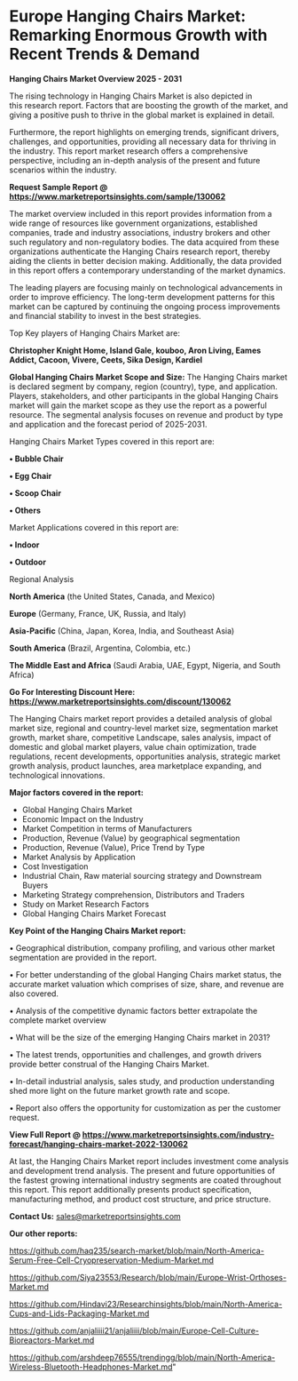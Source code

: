 # Europe Hanging Chairs Market: Remarking Enormous Growth with Recent Trends & Demand

<Strong> Hanging Chairs Market Overview 2025 - 2031</strong>

The rising technology in Hanging Chairs Market is also depicted in this research report. Factors that are boosting the growth of the market, and giving a positive push to thrive in the global market is explained in detail.

Furthermore, the report highlights on emerging trends, significant drivers, challenges, and opportunities, providing all necessary data for thriving in the industry. This report market research offers a comprehensive perspective, including an in-depth analysis of the present and future scenarios within the industry.

<strong>Request Sample Report @ <a href=https://www.marketreportsinsights.com/sample/130062>https://www.marketreportsinsights.com/sample/130062</a></strong>

The market overview included in this report provides information from a wide range of resources like government organizations, established companies, trade and industry associations, industry brokers and other such regulatory and non-regulatory bodies. The data acquired from these organizations authenticate the Hanging Chairs research report, thereby aiding the clients in better decision making. Additionally, the data provided in this report offers a contemporary understanding of the market dynamics.

The leading players are focusing mainly on technological advancements in order to improve efficiency. The long-term development patterns for this market can be captured by continuing the ongoing process improvements and financial stability to invest in the best strategies.

Top Key players of Hanging Chairs Market are:

<strong>Christopher Knight Home, Island Gale, kouboo, Aron Living, Eames Addict, Cacoon, Vivere, Ceets, Sika Design, Kardiel</strong>

<strong><b>Global Hanging Chairs Market Scope and Size:</b></strong>
The Hanging Chairs market is declared segment by company, region (country), type, and application. Players, stakeholders, and other participants in the global Hanging Chairs market will gain the market scope as they use the report as a powerful resource. The segmental analysis focuses on revenue and product by type and application and the forecast period of 2025-2031.

Hanging Chairs Market Types covered in this report are:

<strong>• Bubble Chair

• Egg Chair

• Scoop Chair

• Others</strong>

Market Applications covered in this report are:

<strong>• Indoor

• Outdoor</strong> 

Regional Analysis

<strong>North America</strong> (the United States, Canada, and Mexico)

<strong>Europe</strong> (Germany, France, UK, Russia, and Italy)

<strong>Asia-Pacific</strong> (China, Japan, Korea, India, and Southeast Asia)

<strong>South America</strong> (Brazil, Argentina, Colombia, etc.)

<strong>The Middle East and Africa</strong> (Saudi Arabia, UAE, Egypt, Nigeria, and South Africa)

<strong>Go For Interesting Discount Here: <a href=https://www.marketreportsinsights.com/discount/130062>https://www.marketreportsinsights.com/discount/130062</a></strong>

The Hanging Chairs market report provides a detailed analysis of global market size, regional and country-level market size, segmentation market growth, market share, competitive Landscape, sales analysis, impact of domestic and global market players, value chain optimization, trade regulations, recent developments, opportunities analysis, strategic market growth analysis, product launches, area marketplace expanding, and technological innovations.

<strong><b>Major factors covered in the report:</b></strong>
<ul>
  <li>Global Hanging Chairs Market </li>
  <li>Economic Impact on the Industry</li>
  <li>Market Competition in terms of Manufacturers</li>
  <li>Production, Revenue (Value) by geographical segmentation</li>
  <li>Production, Revenue (Value), Price Trend by Type</li>
  <li>Market Analysis by Application</li>
  <li>Cost Investigation</li>
  <li>Industrial Chain, Raw material sourcing strategy and Downstream Buyers</li>
  <li>Marketing Strategy comprehension, Distributors and Traders</li>
  <li>Study on Market Research Factors</li>
  <li>Global Hanging Chairs Market Forecast</li>
</ul>

<strong><b>Key Point of the Hanging Chairs Market report:</b></strong>

• Geographical distribution, company profiling, and various other market segmentation are provided in the report.

• For better understanding of the global Hanging Chairs market status, the accurate market valuation which comprises of size, share, and revenue are also covered.

• Analysis of the competitive dynamic factors better extrapolate the complete market overview

• What will be the size of the emerging Hanging Chairs market in 2031?

• The latest trends, opportunities and challenges, and growth drivers provide better construal of the Hanging Chairs Market.

• In-detail industrial analysis, sales study, and production understanding shed more light on the future market growth rate and scope.

• Report also offers the opportunity for customization as per the customer request.

<strong><b>View Full Report @ <a href=https://www.marketreportsinsights.com/industry-forecast/hanging-chairs-market-2022-130062>https://www.marketreportsinsights.com/industry-forecast/hanging-chairs-market-2022-130062</a></b></strong>


At last, the Hanging Chairs Market report includes investment come analysis and development trend analysis. The present and future opportunities of the fastest growing international industry segments are coated throughout this report. This report additionally presents product specification, manufacturing method, and product cost structure, and price structure.

<strong>Contact Us:</strong>
sales@marketreportsinsights.com

<strong>Our other reports:</strong>

<a href=https://github.com/haq235/search-market/blob/main/North-America-Serum-Free-Cell-Cryopreservation-Medium-Market.md>https://github.com/haq235/search-market/blob/main/North-America-Serum-Free-Cell-Cryopreservation-Medium-Market.md</a>

<a href=https://github.com/Siya23553/Research/blob/main/Europe-Wrist-Orthoses-Market.md>https://github.com/Siya23553/Research/blob/main/Europe-Wrist-Orthoses-Market.md</a>

<a href=https://github.com/Hindavi23/Researchinsights/blob/main/North-America-Cups-and-Lids-Packaging-Market.md>https://github.com/Hindavi23/Researchinsights/blob/main/North-America-Cups-and-Lids-Packaging-Market.md</a>

<a href=https://github.com/anjaliiii21/anjaliiii/blob/main/Europe-Cell-Culture-Bioreactors-Market.md>https://github.com/anjaliiii21/anjaliiii/blob/main/Europe-Cell-Culture-Bioreactors-Market.md</a>

<a href=https://github.com/arshdeep76555/trendingg/blob/main/North-America-Wireless-Bluetooth-Headphones-Market.md>https://github.com/arshdeep76555/trendingg/blob/main/North-America-Wireless-Bluetooth-Headphones-Market.md</a>"
